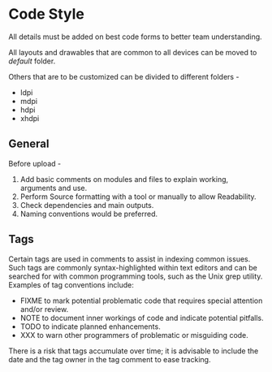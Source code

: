 Code Style
==========

All details must be added on best code forms to better team understanding.

All layouts and drawables that are common to all devices can be moved to *default* folder.

Others that are to be customized can be divided to different folders -

* ldpi
* mdpi
* hdpi
* xhdpi

General
-------

Before upload -

1. Add basic comments on modules and files to explain working, arguments and use.
2. Perform Source formatting with a tool or manually to allow Readability.
3. Check dependencies and main outputs.
4. Naming conventions would be preferred.

Tags
----

Certain tags are used in comments to assist in indexing common issues. Such tags are commonly syntax-highlighted within text editors and can be searched for with common programming tools, such as the Unix grep utility. Examples of tag conventions include:

* FIXME to mark potential problematic code that requires special attention and/or review.
* NOTE to document inner workings of code and indicate potential pitfalls.
* TODO to indicate planned enhancements.
* XXX to warn other programmers of problematic or misguiding code.

There is a risk that tags accumulate over time; it is advisable to include the date and the tag owner in the tag comment to ease tracking.